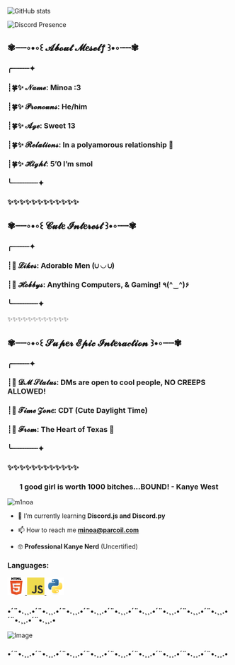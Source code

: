 ![GitHub stats](https://github-readme-stats.vercel.app/api/top-langs/?username=M1noa&bg_color=1a1c1f&hide_border=true&theme=dark&border_radius=8px&layout=compact&hide=powershell,lua,c%2B%2B,makefile)

![Discord Presence](https://lanyard.cnrad.dev/api/919656376807092304?bg=1a1c1f&borderRadius=8px&gradient=aaaaaa&hideDiscrim=true&globalName=true&idleMessage=Doing..&useDisplayName=true&animated=true&)

## ✾┈┈◦•◦꒰ 𝓐𝓫𝓸𝓾𝓽 𝓜𝒆𝓼𝓮𝓵𝒇 ꒱•◦┈┈✾
### ╭┈┈┈┈✦
### ┊🍀✨ 𝓝𝓪𝓶𝓮: Minoa :3
### ┊🍀✨ 𝓟𝓻𝓸𝓷𝓸𝓾𝓷𝓼: He/him
### ┊🍀✨ 𝓐𝓰𝓮: Sweet 13
### ┊🍀✨ 𝓡𝓮𝓵𝓪𝓽𝓲𝓸𝓷𝓼: In a polyamorous relationship 💖
### ┊🍀✨ 𝓗𝓲𝓰𝓱𝓽: 5’0 I’m smol
### ╰┈┈┈┈┈┈✦
### ✨✨✨✨✨✨✨✨✨✨✨✨

## ✾┈┈◦•◦꒰ 𝓒𝓾𝓽𝒆 𝓘𝓷𝓽𝒆𝓻𝓮𝓼𝓽 ꒱•◦┈┈✾
### ╭┈┈┈┈✦
### ┊🌈 𝓛𝓲𝓴𝓮𝓼: Adorable Men (∪ ◡ ∪)
### ┊🌈 𝓗𝓸𝓫𝓫𝔂𝓼: Anything Computers, & Gaming! ٩(^‿^)۶
### ╰┈┈┈┈┈┈✦
✨✨✨✨✨✨✨✨✨✨✨✨

## ✾┈┈◦•◦꒰ 𝓢𝓾𝓹𝒆𝓻 𝓔𝓹𝓲𝓬 𝓘𝓷𝓽𝒆𝓻𝓪𝒸𝓽𝓲𝓸𝓷 ꒱•◦┈┈✾
### ╭┈┈┈┈✦
### ┊💌 𝓓𝓜 𝓢𝓽𝓪𝓽𝓾𝓼: DMs are open to cool people, NO CREEPS ALLOWED!
### ┊💌 𝓣𝓲𝓶𝓮 𝓩𝓸𝓷𝒆: CDT (Cute Daylight Time)
### ┊💌 𝓕𝓻𝓸𝓶: The Heart of Texas 🤠
### ╰┈┈┈┈┈┈✦
### ✨✨✨✨✨✨✨✨✨✨✨✨


<p align="center">
<h3 align="center">1 good girl is worth 1000 bitches...BOUND! - Kanye West</h3>

<p align="left"> <img src="https://komarev.com/ghpvc/?username=m1noa&label=Profile%20views&color=0eb46c&style=flat" alt="m1noa" /> </p>

- 🌱 I’m currently learning **Discord.js and Discord.py**

- 📫 How to reach me **minoa@parcoil.com**

- 🤓 **Professional Kanye Nerd** (Uncertified)

<h3 align="left">Languages:</h3>
<p align="left"> 
    <a href="https://www.w3.org/html/" target="_blank" rel="noreferrer"> <img src="https://raw.githubusercontent.com/devicons/devicon/master/icons/html5/html5-original-wordmark.svg" alt="html5" width="40" height="40"/> </a>
    <a href="https://developer.mozilla.org/en-US/docs/Web/JavaScript" target="_blank" rel="noreferrer"> <img src="https://raw.githubusercontent.com/devicons/devicon/master/icons/javascript/javascript-original.svg" alt="javascript" width="40" height="40"/> </a>
    <a href="https://www.python.org" target="_blank" rel="noreferrer"> <img src="https://raw.githubusercontent.com/devicons/devicon/master/icons/python/python-original.svg" alt="python" width="40" height="40"/> </a> 
</p>


### •´¨•.¸¸.•´¨•.¸¸.•´¨•.¸¸.•´¨•.¸¸.•´¨•.¸¸.•´¨•.¸¸.•´¨•.¸¸.•´¨•.¸¸.•´¨•.¸¸.•´¨•.¸¸.•´¨•.¸¸.•
![Image](https://minoan.r-o-o-t.net/media/fimg2.png)
### •´¨•.¸¸.•´¨•.¸¸.•´¨•.¸¸.•´¨•.¸¸.•´¨•.¸¸.•´¨•.¸¸.•´¨•.¸¸.•´¨•.¸¸.•´¨•.¸¸.•
